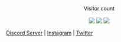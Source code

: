 <p align="center">
  Visitor count <br></br>
  <img src="https://profile-counter.glitch.me/0xwerz7/count.svg" /
<table>
  <tr>
    <td align="center" style="padding=0;width=50%;">
      <img src="https://github-readme-stats.vercel.app/api/?username=0xWerz&title_color=4F8CC9&text_color=9f9f9f&show_icons=true&bg_color=00000000&hide_border=true&icon_color=4F8CC9&hide_title=true&count_private=true" />
    </td>
    <td align="center" style="padding=0;width=50%;">
      <img src="https://github-readme-stats.vercel.app/api/top-langs/?username=0xWerz&title_color=4F8CC9&text_color=9f9f9f&layout=compact&show_icons=true&bg_color=00000000&hide_border=true&icon_color=00000000&count_private=true" />
    </td>
  </tr>
</table>
</p>

<a href="https://discord.gg/n6G62mEdR3">Discord Server</a> | <a href="https://www.instagram.com/0x1e9/">Instagram</a> | <a href="https://twitter.com/cyberwerz">Twitter</a>
</p>
